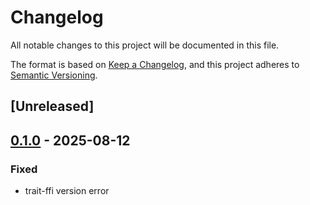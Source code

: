 # Changelog

All notable changes to this project will be documented in this file.

The format is based on [Keep a Changelog](https://keepachangelog.com/en/1.0.0/),
and this project adheres to [Semantic Versioning](https://semver.org/spec/v2.0.0.html).

## [Unreleased]

## [0.1.0](https://github.com/drivercraft/CrabUSB/releases/tag/test_xhci_uvc-v0.1.0) - 2025-08-12

### Fixed

- trait-ffi version error
